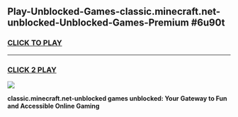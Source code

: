 
## Play-Unblocked-Games-classic.minecraft.net-unblocked-Unblocked-Games-Premium #6u90t
<h3>
<a href="https://premium.freeplayer.one?title=classic.minecraft.net-unblocked&ref=12M">CLICK TO PLAY</a></h3>
<hr>

<h3>
<a href="https://premium.freeplayer.one?title=classic.minecraft.net-unblocked&ref=12M">CLICK 2 PLAY</a>
  
</h3>

<a href="https://premium.freeplayer.one?title=classic.minecraft.net-unblocked&ref=12M"><img src="https://clearcache.store/games.png"></a>


**classic.minecraft.net-unblocked games unblocked: Your Gateway to Fun and Accessible Online Gaming**
